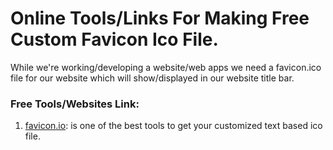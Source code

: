 # Online Tools/Links For Making Free Custom Favicon Ico File.
While we're working/developing a website/web apps we need a favicon.ico file for our website which will show/displayed in our website title bar. 

### Free Tools/Websites Link:
1. [favicon.io](https://favicon.io/favicon-generator/): is one of the best tools to get your customized text based ico file.
